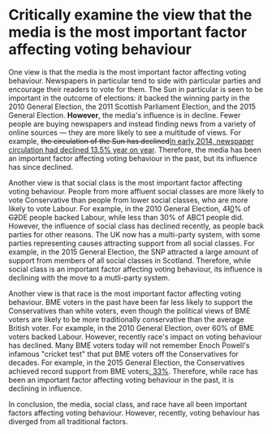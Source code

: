 # Critically examine the view that the media is the most important factor affecting voting behaviour

One view is that the media is the most important factor affecting voting behaviour. Newspapers in particular tend to side with particular parties and encourage their readers to vote for them. The Sun in particular is seen to be important in the outcome of elections: it backed the winning party in the 2010 General Election, the 2011 Scottish Parliament Election, and the 2015 General Election. **However**, the media's influence is in decline. Fewer people are buying newspapers and instead finding news from a variety of online sources — they are more likely to see a multitude of views. For example, <del>the circulation of the Sun has declined</del><ins>In early 2014, newspaper circulation had declined 13.5% year on year</ins>. Therefore, the media has been an important factor affecting voting behaviour in the past, but its influence has since declined.

Another view is that social class is the most important factor affecting voting behaviour. People from more affluent social classes are more likely to vote Conservative than people from lower social classes, who are more likely to vote Labour. For example, in the 2010 General Election, 4<del>1</del><ins>0</ins>% of <del>C2</del>DE people backed Labour, while less than 30% of ABC1 people did. However, the influence of social class has declined recently, as people back parties for other reasons. The UK now has a multi-party system, with some parties representing causes attracting support from all social classes. For example, in the 2015 General Election, the SNP attracted a large amount of support from members of all social classes in Scotland. Therefore, while social class is an important factor affecting voting behaviour, its influence is declining with the move to a mutli-party system.

Another view is that race is the most important factor affecting voting behaviour. BME voters in the past have been far less likely to support the Conservatives than white voters, even though the political views of BME voters are likely to be more traditionally conservative than the average British voter. For example, in the 2010 General Election, over 60% of BME voters backed Labour. However, recently race's impact on voting behaviour has declined. Many BME voters today will not remember Enoch Powell's infamous "cricket test" that put BME voters off the Conservatives for decades. For example, in the 2015 General Election, the Conservatives achieved record support from BME voters<ins>: 33%</ins>. Therefore, while race has been an important factor affecting voting behaviour in the past, it is declining in influence.

In conclusion, the media, social class, and race have all been important factors affecting voting behaviour. However, recently, voting behaviour has diverged from all traditional factors.